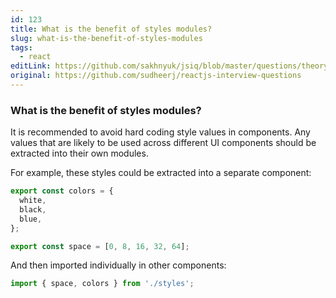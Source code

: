 ```yaml
---
id: 123
title: What is the benefit of styles modules?
slug: what-is-the-benefit-of-styles-modules
tags:
  - react
editLink: https://github.com/sakhnyuk/jsiq/blob/master/questions/theory/react/123.md
original: https://github.com/sudheerj/reactjs-interview-questions
---
```


### What is the benefit of styles modules?

It is recommended to avoid hard coding style values in components. Any values that are likely to be used across different UI components should be extracted into their own modules.

For example, these styles could be extracted into a separate component:

```javascript
export const colors = {
  white,
  black,
  blue,
};

export const space = [0, 8, 16, 32, 64];
```

And then imported individually in other components:

```javascript
import { space, colors } from './styles';
```